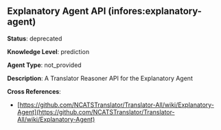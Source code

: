 [//]: # (DO NOT MANUALLY EDIT THIS FILE. IT IS GENERATED FROM A TEMPLATE.)

## Explanatory Agent API (infores:explanatory-agent)

**Status**: deprecated
  
**Knowledge Level**: prediction
  
**Agent Type**: not_provided

**Description**: A Translator Reasoner API for the Explanatory Agent

**Cross References**:

- [https://github.com/NCATSTranslator/Translator-All/wiki/Explanatory-Agent](https://github.com/NCATSTranslator/Translator-All/wiki/Explanatory-Agent)

